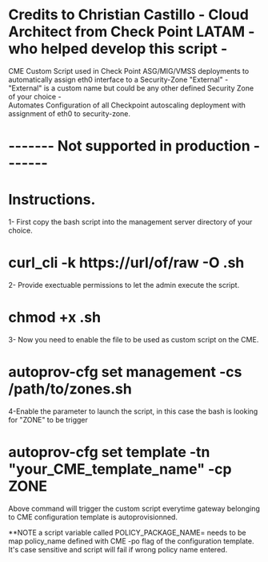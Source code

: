 # Credits to Christian Castillo - Cloud Architect from Check Point LATAM - who helped develop this script -

CME Custom Script used in Check Point ASG/MIG/VMSS deployments to automatically assign eth0 interface to a Security-Zone "External" - 
"External" is a custom name but could be any other defined Security Zone of your choice -  
Automates Configuration of all Checkpoint autoscaling deployment with assignment of eth0 to security-zone. 

# ------- Not supported in production -------
 


# Instructions.

1- First copy the bash script into the management server directory of your choice.

# curl_cli -k https://url/of/raw -O .sh


2- Provide exectuable permissions to let the admin execute the script.
# chmod +x .sh

3- Now you need to enable the file to be used as custom script on the CME. 

# autoprov-cfg set management -cs /path/to/zones.sh

4-Enable the parameter to launch the script, in this case the bash is looking for "ZONE" to be trigger

# autoprov-cfg set template -tn "your_CME_template_name" -cp ZONE
Above command will trigger the custom script everytime gateway belonging to CME configuration template is autoprovisionned.

**NOTE a script variable called POLICY_PACKAGE_NAME= needs to be map policy_name defined with CME -po flag of the configuration template. 
It's case sensitive and script will fail if wrong policy name entered. 
